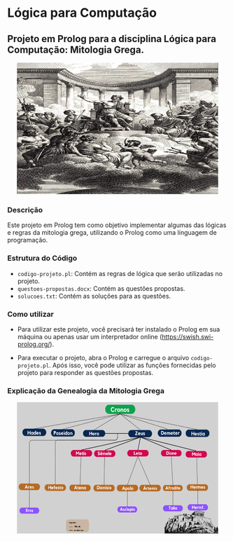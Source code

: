 # Lógica para Computação

## Projeto em Prolog para a disciplina Lógica para Computação: Mitologia Grega.

<p align="center">
  <img width="460" height="300" src="https://raw.githubusercontent.com/andrea-enginner/logica-computacao/main/image.png">
</p>

### Descrição
Este projeto em Prolog tem como objetivo implementar algumas das lógicas e regras
da mitologia grega, utilizando o Prolog como uma linguagem de programação.

### Estrutura do Código

- `codigo-projeto.pl`: Contém as regras de lógica que serão utilizadas no projeto.
- `questoes-propostas.docx`: Contém as questões propostas.
- `solucoes.txt`: Contém as soluções para as questões.


### Como utilizar


- Para utilizar este projeto, você precisará ter instalado o Prolog em sua máquina ou apenas usar um interpretador online (https://swish.swi-prolog.org/).

- Para executar o projeto, abra o Prolog e carregue o arquivo `codigo-projeto.pl`.
Após isso, você pode utilizar as funções fornecidas pelo projeto para responder as
questões propostas.

### Explicação da Genealogia da Mitologia Grega

<p align="center">
  <img width="460" height="300" src="https://raw.githubusercontent.com/andrea-enginner/logica-computacao/main/Genealogia%20Mitologia%20Grega.png">
</p>


